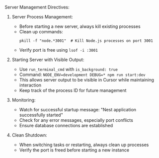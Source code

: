 Server Management Directives:

1. Server Process Management:

   - Before starting a new server, always kill existing processes
   - Clean up commands:
     ```
     pkill -f "node.*3001"  # Kill Node.js processes on port 3001
     ```
   - Verify port is free using `lsof -i :3001`

2. Starting Server with Visible Output:

   - Use `run_terminal_cmd` with `is_background: true`
   - Command: `NODE_ENV=development DEBUG=* npm run start:dev`
   - This allows server output to be visible in Cursor while maintaining interaction
   - Keep track of the process ID for future management

3. Monitoring:

   - Watch for successful startup message: "Nest application successfully started"
   - Check for any error messages, especially port conflicts
   - Ensure database connections are established

4. Clean Shutdown:
   - When switching tasks or restarting, always clean up processes
   - Verify the port is freed before starting a new instance

